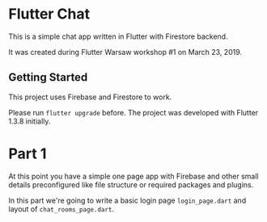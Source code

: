 # Flutter Chat

This is a simple chat app written in Flutter with Firestore backend.

It was created during Flutter Warsaw workshop #1 on March 23, 2019.

## Getting Started

This project uses Firebase and Firestore to work.

Please run `flutter upgrade` before. The project was developed with Flutter 1.3.8 initially.

# Part 1

At this point you have a simple one page app with Firebase and other small details preconfigured like file structure or required packages and plugins.

In this part we're going to write a basic login page `login_page.dart` and layout of `chat_rooms_page.dart`.
